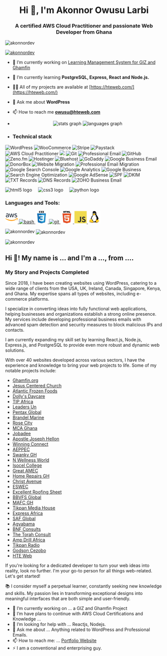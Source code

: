 <h1 align="center">Hi 👋, I'm Akonnor Owusu Larbi</h1>
<h3 align="center"> A certified AWS Cloud Practitioner and passionate Web Developer from Ghana</h3>

<p align="left"> <img src="https://komarev.com/ghpvc/?username=akonnordev&label=Profile%20views&color=0e75b6&style=flat" alt="akonnordev" /> </p>

<p align="left"> <a href="https://github.com/ryo-ma/github-profile-trophy"><img src="https://github-profile-trophy.vercel.app/?username=akonnordev" alt="akonnordev" /></a> </p>

- 🔭 I’m currently working on [Learning Management System for GIZ and Ghamfin](Ghamfin.org)

- 🌱 I’m currently learning **PostgreSQL, Express, React and Node.js.**

- 👨‍💻 All of my projects are available at [https://hteweb.com/](https://hteweb.com/)

- 💬 Ask me about **WordPress**

- 📫 How to reach me **owusu@hteweb.com**

- <div align="center">
  <img src="https://github-readme-stats.vercel.app/api?username=akonnordev&hide_title=false&hide_rank=false&show_icons=true&include_all_commits=true&count_private=true&disable_animations=false&theme=dracula&locale=en&hide_border=false&order=1" height="150" alt="stats graph"  />
  <img src="https://github-readme-stats.vercel.app/api/top-langs?username=akonnordev&locale=en&hide_title=false&layout=compact&card_width=320&langs_count=5&theme=dracula&hide_border=false&order=2" height="150" alt="languages graph"  />
</div>

###

- ### Technical stack
![WordPress](https://img.shields.io/badge/WordPress-21759B?style=for-the-badge&logo=wordpress&logoColor=white) ![WooCommerce](https://img.shields.io/badge/WooCommerce-96588A?style=for-the-badge&logo=woocommerce&logoColor=white) ![Stripe](https://img.shields.io/badge/Stripe-008CDD?style=for-the-badge&logo=stripe&logoColor=white)
![Paystack](https://img.shields.io/badge/Paystack-003399?style=for-the-badge&logo=paystack&logoColor=white)
 ![AWS Cloud Practitioner](https://img.shields.io/badge/AWS_Cloud_Practitioner-232F3E?style=for-the-badge&logo=amazonaws&logoColor=white) ![](https://img.shields.io/badge/JavaScript-F7DF1E?style=for-the-badge&logo=javascript&logoColor=black) ![Git](https://img.shields.io/badge/Git-F05032?style=for-the-badge&logo=git&logoColor=white) ![Professional Email](https://img.shields.io/badge/Professional_Email-0073e6?style=for-the-badge&logo=gmail&logoColor=white)
![GitHub](https://img.shields.io/badge/GitHub-181717?style=for-the-badge&logo=github&logoColor=white) ![Zeno.fm](https://img.shields.io/badge/Zeno.fm-333333?style=for-the-badge&logo=zeno.fm&logoColor=white) ![Hostinger](https://img.shields.io/badge/Hostinger-ff6600?style=for-the-badge&logo=hostinger&logoColor=white) ![Bluehost](https://img.shields.io/badge/Bluehost-003d6b?style=for-the-badge&logo=bluehost&logoColor=white) ![GoDaddy](https://img.shields.io/badge/GoDaddy-F56300?style=for-the-badge&logo=godaddy&logoColor=white) ![Google Business Email](https://img.shields.io/badge/Google_Business_Email-4285F4?style=for-the-badge&logo=gmail&logoColor=white)
![DonorBox](https://img.shields.io/badge/DonorBox-009EDB?style=for-the-badge&logo=donorbox&logoColor=white) ![Website Migration](https://img.shields.io/badge/Website_Migration-4CAF50?style=for-the-badge&logo=cloud&logoColor=white) ![Professional Email Migration](https://img.shields.io/badge/Professional_Email_Migration-0073e6?style=for-the-badge&logo=gmail&logoColor=white) ![Google Search Console](https://img.shields.io/badge/Google_Search_Console-4285F4?style=for-the-badge&logo=google&logoColor=white)
![Google Analytics](https://img.shields.io/badge/Google_Analytics-FB8C00?style=for-the-badge&logo=google-analytics&logoColor=white) ![Google Business](https://img.shields.io/badge/Google_Business-4285F4?style=for-the-badge&logo=google&logoColor=white) ![Search Engine Optimization](https://img.shields.io/badge/Search_Engine_Optimization-0078D4?style=for-the-badge&logo=google&logoColor=white) ![Google AdSense](https://img.shields.io/badge/Google_AdSense-F7F7F7?style=for-the-badge&logo=adsense&logoColor=blue) ![SPF](https://img.shields.io/badge/SPF-FF5722?style=for-the-badge&logo=cloudflare&logoColor=white) ![DKIM](https://img.shields.io/badge/DKIM-FF5722?style=for-the-badge&logo=cloudflare&logoColor=white) ![TXT Records](https://img.shields.io/badge/TXT_Records-0061F2?style=for-the-badge&logo=cloudflare&logoColor=white) ![DNS Records](https://img.shields.io/badge/DNS_Records-0061F2?style=for-the-badge&logo=cloudflare&logoColor=white) ![ZOHO Business Email](https://img.shields.io/badge/ZOHO_Business_Email-005A9C?style=for-the-badge&logo=zoho&logoColor=white)
<div align="left">
  <img src="https://cdn.jsdelivr.net/gh/devicons/devicon/icons/html5/html5-original.svg" height="30" alt="html5 logo"  />
  <img width="12" />
  <img src="https://cdn.jsdelivr.net/gh/devicons/devicon/icons/css3/css3-original.svg" height="30" alt="css3 logo"  />
  <img width="12" />
  <img src="https://cdn.jsdelivr.net/gh/devicons/devicon/icons/python/python-original.svg" height="30" alt="python logo"  />
  <img width="12" />
</div>

<h3 align="left">Languages and Tools:</h3>
<p align="left"> <a href="https://aws.amazon.com" target="_blank" rel="noreferrer"> <img src="https://raw.githubusercontent.com/devicons/devicon/master/icons/amazonwebservices/amazonwebservices-original-wordmark.svg" alt="aws" width="40" height="40"/> </a> <a href="https://www.gnu.org/software/bash/" target="_blank" rel="noreferrer"> <img src="https://www.vectorlogo.zone/logos/gnu_bash/gnu_bash-icon.svg" alt="bash" width="40" height="40"/> </a> <a href="https://www.w3schools.com/css/" target="_blank" rel="noreferrer"> <img src="https://raw.githubusercontent.com/devicons/devicon/master/icons/css3/css3-original-wordmark.svg" alt="css3" width="40" height="40"/> </a> <a href="https://git-scm.com/" target="_blank" rel="noreferrer"> <img src="https://www.vectorlogo.zone/logos/git-scm/git-scm-icon.svg" alt="git" width="40" height="40"/> </a> <a href="https://www.w3.org/html/" target="_blank" rel="noreferrer"> <img src="https://raw.githubusercontent.com/devicons/devicon/master/icons/html5/html5-original-wordmark.svg" alt="html5" width="40" height="40"/> </a> <a href="https://developer.mozilla.org/en-US/docs/Web/JavaScript" target="_blank" rel="noreferrer"> <img src="https://raw.githubusercontent.com/devicons/devicon/master/icons/javascript/javascript-original.svg" alt="javascript" width="40" height="40"/> </a> <a href="https://www.linux.org/" target="_blank" rel="noreferrer"> <img src="https://raw.githubusercontent.com/devicons/devicon/master/icons/linux/linux-original.svg" alt="linux" width="40" height="40"/> </a> </p>

<p><img align="left" src="https://github-readme-stats.vercel.app/api/top-langs?username=akonnordev&show_icons=true&locale=en&layout=compact" alt="akonnordev" /></p>

<p>&nbsp;<img align="center" src="https://github-readme-stats.vercel.app/api?username=akonnordev&show_icons=true&locale=en" alt="akonnordev" /></p>

<p><img align="center" src="https://github-readme-streak-stats.herokuapp.com/?user=akonnordev&" alt="akonnordev" /></p>

<h2 align="left">Hi 👋! My name is ... and I'm a ..., from ....</h2>







### My Story and Projects Completed

Since 2018, I have been creating websites using WordPress, catering to a wide range of clients from the USA, UK, Ireland, Canada, Singapore, Kenya, and Ghana. My expertise spans all types of websites, including e-commerce platforms.

I specialize in converting ideas into fully functional web applications, helping businesses and organizations establish a strong online presence. My services include developing professional business emails with advanced spam detection and security measures to block malicious IPs and contacts.

I am currently expanding my skill set by learning React.js, Node.js, Express.js, and PostgreSQL to provide even more robust and dynamic web solutions.

With over 40 websites developed across various sectors, I have the experience and knowledge to bring your web projects to life. Some of my notable projects include:

- [Ghamfin.org](https://www.ghamfin.org)
- [Jesus Centered Church](https://www.jesuscenteredchurch.com)
- [Atlantic Frozen Foods](https://www.atlanticfrozenfoodsca.com)
- [Dolly's Daycare](https://www.dollysdaycare.com)
- [TIP Africa](https://www.tipafrica.org)
- [Leaders Un](https://www.leadersun.org)
- [Pentax Global](https://www.pentaxglobal.com)
- [Brandel Marine](https://www.brandelmarine.com)
- [Rose City](https://www.rosecityps.com)
- [MCA Ghana](https://www.mcaghana.com)
- [Jobadee](https://www.jobadee.com)
- [Apostle Joseph Hellon](https://www.apostlejosephhellon.com)
- [Winning Connect](https://www.winningconnect.com)
- [AEPPEC](https://www.aeppec.org)
- [Swanky GH](https://www.swankygh.com)
- [N Wellness World](https://www.nwellnessworld.com)
- [Isocel College](https://www.isocelcollege.com)
- [Great AMEC](https://www.greatamec.com)
- [Home Repairs GH](https://www.homerepairsgh.com)
- [Christ Avenue](https://www.christavenue-gh.com)
- [ESWEC](https://www.eswec.com)
- [Excellent Roofing Sheet](https://www.excellentroofingsheet.com)
- [BBVFS Global](https://www.bbvfsglobal.com)
- [MAFC GH](https://www.mafcgh.com)
- [Tikpan Media House](https://www.tikpanmediahouse.com)
- [Express Africa](https://www.express-africa.com)
- [SAF Global](https://www.safglobal.org)
- [Agyabama](https://www.agyabama.com)
- [BNF Consults](https://www.bnfconsults.com)
- [The Torah Consult](https://www.thetorahconsult.org)
- [Amp Drill Africa](https://www.ampdrillafrica.com)
- [Tikpan Radio](https://www.tikpanradio.com)
- [Godson Cezobo](https://www.godsoncezobo.com)
- [HTE Web](https://www.hteweb.com)

If you're looking for a dedicated developer to turn your web ideas into reality, look no further. I'm your go-to person for all things web-related. Let's get started!


📚 I consider myself a perpetual learner, constantly seeking new knowledge and skills. My passion lies in transforming exceptional designs into meaningful interfaces that are both simple and user-friendly.




- 🔭 I’m currently working on ... a GIZ and Ghamfin Project
- 🌱 I’m  have plans to continue with AWS Cloud Certifications and Knowledge ...
- 🤔 I’m looking for help with ... Reactjs, Nodejs.
- 💬 Ask me about ... Anything related to WordPress and Professional Emails.
- 📫 How to reach me: ...  [Portfolio Website](https://hteweb.com/)
- ⚡ I am a conventional and enterprising guy.




